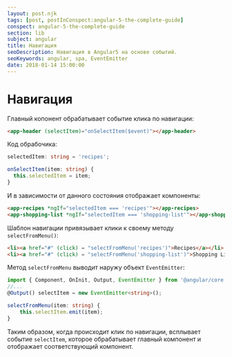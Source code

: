 ```yaml
---
layout: post.njk
tags: [post, postInConspect:angular-5-the-complete-guide]
conspect: angular-5-the-complete-guide
section: lib
subject: angular
title: Навигация
seoDescription: Навигация в Angular5 на основе событий.
seoKeywords: angular, spa, EventEmitter
date: 2018-01-14 15:00:00
---
```

# Навигация

Главный копонент обрабатывает событие клика по навигации:

```html
<app-header (selectItem)="onSelectItem($event)"></app-header>
```

Код обрабочика:

```typescript
selectedItem: string = 'recipes';

onSelectItem(item: string) {
  this.selectedItem = item;
}
```

И в зависимости от данного состояния отображает компоненты:

```html
<app-recipes *ngIf="selectedItem === 'recipes'"></app-recipes>
<app-shopping-list *ngIf="selectedItem === 'shopping-list'"></app-shopping-list>
```

Шаблон навигации привязывает клики к своему методу `selectFromMenu()`:

```html
<li><a href="#" (click) = "selectFromMenu('recipes')">Recipes</a></li>
<li><a href="#" (click) = "selectFromMenu('shopping-list')">Shopping List</a></li>
```

Метод `selectFromMenu` выводит наружу объект `EventEmitter`:

```typescript
import { Component, OnInit, Output, EventEmitter } from '@angular/core';
//...
@Output() selectItem = new EventEmitter<string>();

selectFromMenu(item: string) {
    this.selectItem.emit(item);
}
```

Таким образом, когда происходит клик по навигации, всплывает событие `selectItem`, которое обрабатывает главный компонент и отображает соответствующий компонент.